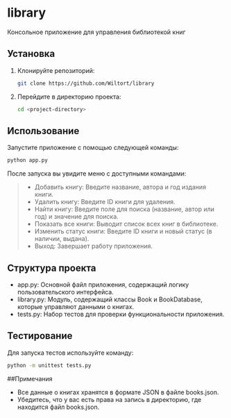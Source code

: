 # library
Консольное приложение для управления библиотекой книг
## Установка

1. Клонируйте репозиторий:

   ```bash
   git clone https://github.com/Wiltort/library

2. Перейдите в директорию проекта:

   ```bash
   cd <project-directory>

## Использование
Запустите приложение с помощью следующей команды:
   ```bash   
   python app.py
   ```

После запуска вы увидите меню с доступными командами:

> * Добавить книгу: Введите название, автора и год издания книги.
> * Удалить книгу: Введите ID книги для удаления.
> * Найти книгу: Введите поле для поиска (название, автор или год) и значение для поиска.
> * Показать все книги: Выводит список всех книг в библиотеке.
> * Изменить статус книги: Введите ID книги и новый статус (в наличии, выдана).
> * Выход: Завершает работу приложения.
## Структура проекта
* app.py: Основной файл приложения, содержащий логику пользовательского интерфейса.
* library.py: Модуль, содержащий классы Book и BookDatabase, которые управляют данными о книгах.
* tests.py: Набор тестов для проверки функциональности приложения.
## Тестирование
Для запуска тестов используйте команду:
   ```bash
   python -m unittest tests.py
   ```
##Примечания
* Все данные о книгах хранятся в формате JSON в файле books.json.
* Убедитесь, что у вас есть права на запись в директорию, где находится файл books.json.
